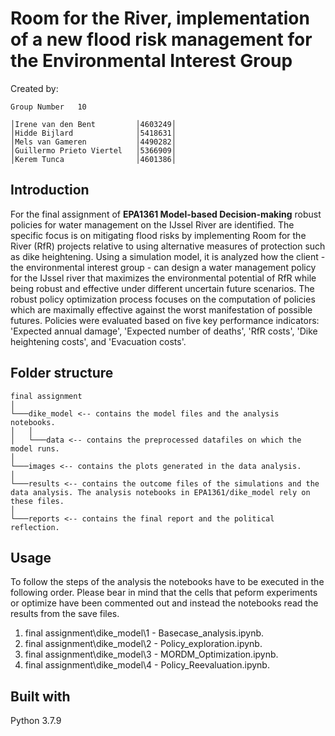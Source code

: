 # Room for the River, implementation of a new flood risk management for the Environmental Interest Group

Created by:
```
Group Number   10

│Irene van den Bent         │4603249│
│Hidde Bijlard              │5418631│
│Mels van Gameren           │4490282│
│Guillermo Prieto Viertel   │5366909│
│Kerem Tunca                │4601386│
```
## Introduction
For the final assignment of __EPA1361 Model-based Decision-making__ robust policies for water management on the IJssel River are identified. The specific focus is on mitigating flood risks by implementing Room for the River (RfR) projects relative to using alternative measures of protection such as dike heightening. Using a simulation model, it is analyzed how the client - the environmental interest group - can design a water management policy for the IJssel river that maximizes the environmental potential of RfR while being robust and effective under different uncertain future scenarios. The robust policy optimization process focuses on the computation of policies which are maximally effective against the worst manifestation of possible futures. Policies were evaluated based on five key performance indicators: 'Expected annual damage', 'Expected number of deaths', 'RfR costs', 'Dike heightening costs', and 'Evacuation costs'.

## Folder structure

```
final assignment
│
└───dike_model <-- contains the model files and the analysis notebooks.
│   │ 
│   └───data <-- contains the preprocessed datafiles on which the model runs.
│   
└───images <-- contains the plots generated in the data analysis.
│
└───results <-- contains the outcome files of the simulations and the data analysis. The analysis notebooks in EPA1361/dike_model rely on these files.
│  
└───reports <-- contains the final report and the political reflection.

```
## Usage

To follow the steps of the analysis the notebooks have to be executed in the following order. Please bear in mind that the cells that peform experiments or optimize have been commented out and instead the notebooks read the results from the save files. 


1. final assignment\dike_model\1 - Basecase_analysis.ipynb. 
2. final assignment\dike_model\2 - Policy_exploration.ipynb. 
3. final assignment\dike_model\3 - MORDM_Optimization.ipynb. 
4. final assignment\dike_model\4 - Policy_Reevaluation.ipynb. 


## Built with

Python 3.7.9
